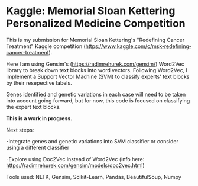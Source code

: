 #      Kaggle: Memorial Sloan Kettering Personalized Medicine Competition        #


This is my submission for Memorial Sloan Kettering's "Redefining Cancer Treatment" Kaggle competition (https://www.kaggle.com/c/msk-redefining-cancer-treatment).

Here I am using Gensim's (https://radimrehurek.com/gensim/) Word2Vec library to break down text blocks into word vectors.  Following Word2Vec, I implement a Support Vector Machine (SVM) to classify experts' text blocks by their resepective labels.

Genes identified and genetic variations in each case will need to be taken into account going forward, but for now, this code is focused on classifying the expert text blocks.  

**This is a work in progress.**

Next steps:

-Integrate genes and genetic variations into SVM classifier or consider using a different classifier

-Explore using Doc2Vec instead of Word2Vec (info here: https://radimrehurek.com/gensim/models/doc2vec.html)


Tools used: NLTK, Gensim, Scikit-Learn, Pandas, BeautifulSoup, Numpy


